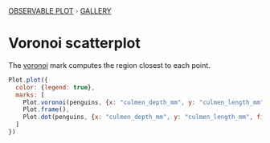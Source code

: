 <div style="color: grey; font: 13px/25.5px var(--sans-serif); text-transform: uppercase;"><h1 style="display: none;">Plot: Voronoi scatterplot</h1><a href="/plot">Observable Plot</a> › <a href="/@observablehq/plot-gallery">Gallery</a></div>

# Voronoi scatterplot

The [voronoi](https://observablehq.com/plot/marks/voronoi) mark computes the region closest to each point.

```js echo
Plot.plot({
  color: {legend: true},
  marks: [
    Plot.voronoi(penguins, {x: "culmen_depth_mm", y: "culmen_length_mm", fill: "species", fillOpacity: 0.2, stroke: "var(--vp-c-bg)"}),
    Plot.frame(),
    Plot.dot(penguins, {x: "culmen_depth_mm", y: "culmen_length_mm", fill: "species"})
  ]
})
```
